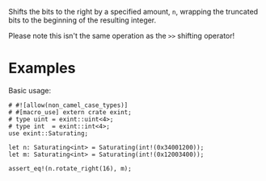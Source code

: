 Shifts the bits to the right by a specified amount, `n`,
wrapping the truncated bits to the beginning of the resulting integer.

Please note this isn't the same operation as the `>>` shifting operator!

# Examples

Basic usage:

```
# #![allow(non_camel_case_types)]
# #[macro_use] extern crate exint;
# type uint = exint::uint<4>;
# type int  = exint::int<4>;
use exint::Saturating;

let n: Saturating<int> = Saturating(int!(0x34001200));
let m: Saturating<int> = Saturating(int!(0x12003400));

assert_eq!(n.rotate_right(16), m);
```
